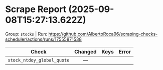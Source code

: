 # Scrape Report (2025-09-08T15:27:13.622Z)

Group: `stocks`  |  Run: https://github.com/AlbertoRoca96/scraping-checks-scheduler/actions/runs/17555871538

| Check | Changed | Keys | Error |
|---|:---:|:--|:--|
| `stock_ntdoy_global_quote` | — |  |  |
